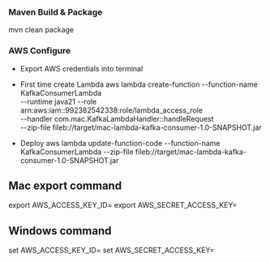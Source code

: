 ### Maven Build & Package
mvn clean package

### AWS Configure

- Export AWS credentials into terminal
- First time create Lambda
aws lambda create-function --function-name KafkaConsumerLambda \
--runtime java21 --role arn:aws:iam::992382542338:role/lambda_access_role \
--handler com.mac.KafkaLambdaHandler::handleRequest \
--zip-file fileb://target/mac-lambda-kafka-consumer-1.0-SNAPSHOT.jar

- Deploy
aws lambda update-function-code --function-name KafkaConsumerLambda --zip-file fileb://target/mac-lambda-kafka-consumer-1.0-SNAPSHOT.jar

## Mac export command
export AWS_ACCESS_KEY_ID=<aws key from secrets.txt>
export AWS_SECRET_ACCESS_KEY=<aws secret access key from secrets.txt>

## Windows command
set AWS_ACCESS_KEY_ID=<aws key from secrets.txt>
set AWS_SECRET_ACCESS_KEY=<aws secret access key from secrets.txt>
